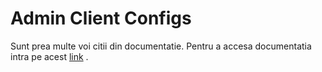 # Admin Client Configs

Sunt prea multe voi citii din documentatie. Pentru a accesa documentatia intra pe acest  [link](https://kafka.apache.org/documentation/#adminclientconfigs) .